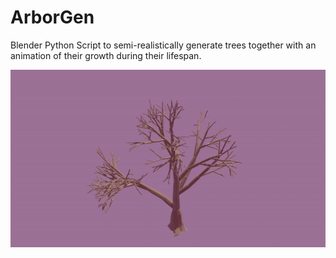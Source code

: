 # ArborGen
Blender Python Script to semi-realistically generate trees together with an animation of their growth during their lifespan.

[![Screenshot3](ezgif-7-b417aa2d822b.gif "Screenshot3")]()
